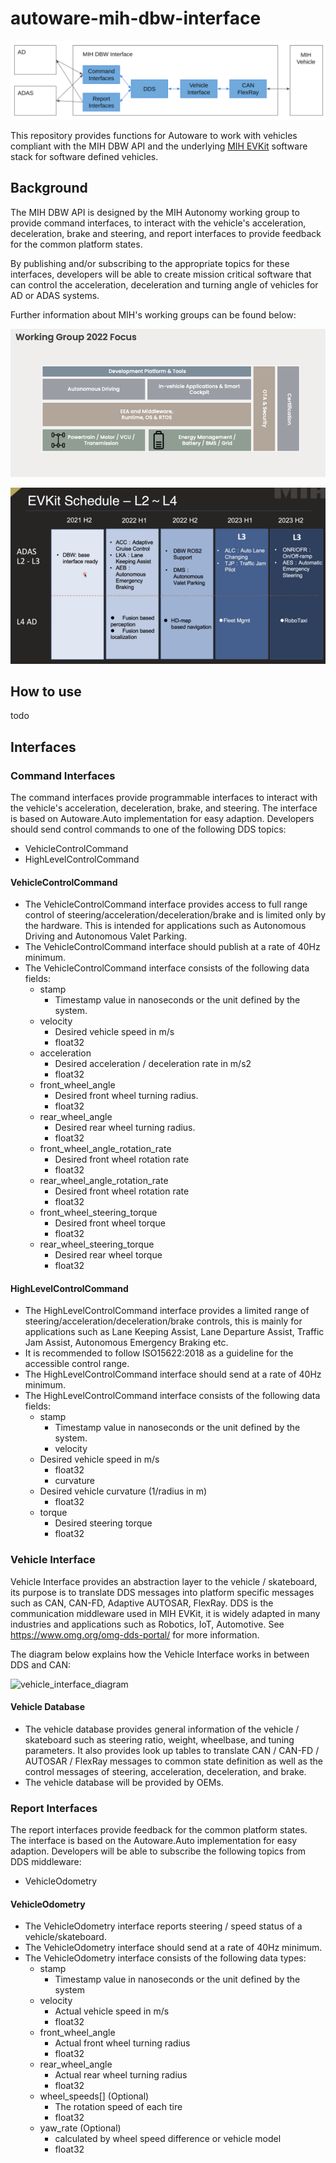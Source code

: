 # autoware-mih-dbw-interface

![dbw_api_architecture](./docs/media/dbw_api_architecture.png)

This repository provides functions for Autoware to work with vehicles compliant with the MIH DBW API and the underlying [MIH EVKit](https://developer.mih-ev.org/) software stack for software defined vehicles.

## Background

The MIH DBW API is designed by the MIH Autonomy working group to provide command interfaces, to interact with the vehicle's acceleration, deceleration, brake and steering, and report interfaces to provide feedback for the common platform states. 

By publishing and/or subscribing to the appropriate topics for these interfaces, developers will be able to create mission critical software that can control the acceleration, deceleration and turning angle of vehicles for AD or ADAS systems.

Further information about MIH's working groups can be found below:

![mih_wg_focus](./docs/media/mih_wg_forcus.png)

![evkit_schedule](./docs/media/evkit_schedule.png)


## How to use

todo

## Interfaces

### Command Interfaces

The command interfaces provide programmable interfaces to interact with the vehicle's acceleration, deceleration, brake, and steering. The interface is based on Autoware.Auto implementation for easy adaption. Developers should send control commands to one of the following DDS topics:
- VehicleControlCommand
- HighLevelControlCommand

#### VehicleControlCommand
- The VehicleControlCommand interface provides access to full range control of steering/acceleration/deceleration/brake and is limited only by the hardware. This is intended for applications such as Autonomous Driving and Autonomous Valet Parking.
- The VehicleControlCommand interface should publish at a rate of 40Hz minimum.
- The VehicleControlCommand interface consists of the following data fields:
  - stamp
    - Timestamp value in nanoseconds or the unit defined by the system.
  - velocity
    - Desired vehicle speed in m/s
    - float32
  - acceleration
    - Desired acceleration / deceleration rate in m/s2
    - float32
  - front_wheel_angle
    - Desired front wheel turning radius.
    - float32
  - rear_wheel_angle
    - Desired rear wheel turning radius.
    - float32
  - front_wheel_angle_rotation_rate
    - Desired front wheel rotation rate
    - float32
  - rear_wheel_angle_rotation_rate
    - Desired front wheel rotation rate 
    - float32
  - front_wheel_steering_torque
    - Desired front wheel torque
    - float32
  - rear_wheel_steering_torque
    - Desired rear wheel torque
    - float32


#### HighLevelControlCommand
- The HighLevelControlCommand interface provides a limited range of steering/acceleration/deceleration/brake controls, this is mainly for applications such as Lane Keeping Assist, Lane Departure Assist, Traffic Jam Assist, Autonomous Emergency Braking etc.
- It is recommended to follow ISO15622:2018 as a guideline for the accessible control range.
- The HighLevelControlCommand interface should send at a rate of 40Hz minimum.
- The HighLevelControlCommand interface consists of the following data fields:
  - stamp
    - Timestamp value in nanoseconds or the unit defined by the system.
    - velocity
  - Desired vehicle speed in m/s
    - float32
    - curvature
  - Desired vehicle curvature (1/radius in m)
    - float32
  - torque
    - Desired steering torque
    - float32


### Vehicle Interface

Vehicle Interface provides an abstraction layer to the vehicle / skateboard, its purpose is to translate DDS messages into platform specific messages such as CAN, CAN-FD, Adaptive AUTOSAR, FlexRay. DDS is the communication middleware used in MIH EVKit, it is widely adapted in many industries and applications such as Robotics, IoT, Automotive. See https://www.omg.org/omg-dds-portal/ for more information.

The diagram below explains how the Vehicle Interface works in between DDS and CAN:

![vehicle_interface_diagram](./docs/media/vehicle_interface_diagram.png)

#### Vehicle Database
- The vehicle database provides general information of the vehicle / skateboard such as steering ratio, weight, wheelbase, and tuning parameters. It also provides look up tables to translate CAN / CAN-FD / AUTOSAR / FlexRay messages to common state definition as well as the control messages of steering, acceleration, deceleration, and brake.
- The vehicle database will be provided by OEMs.


### Report Interfaces

The report interfaces provide feedback for the common platform states. The interface is based on the Autoware.Auto implementation for easy adaption. Developers will be able to subscribe the following topics from DDS middleware:
- VehicleOdometry

#### VehicleOdometry
- The VehicleOdometry interface reports steering / speed status of a vehicle/skateboard.
- The VehicleOdometry interface should send at a rate of 40Hz minimum.
- The VehicleOdometry interface consists of the following data types:
  - stamp
    - Timestamp value in nanoseconds or the unit defined by the system
  - velocity
    - Actual vehicle speed in m/s
    - float32
  - front_wheel_angle
    - Actual front wheel turning radius
    - float32
  - rear_wheel_angle
    - Actual rear wheel turning radius
    - float32
  - wheel_speeds[] (Optional)
    - The rotation speed of each tire
    - float32
  - yaw_rate (Optional)
    - calculated by wheel speed difference or vehicle model
    - float32
